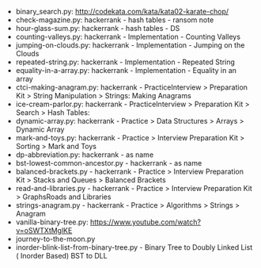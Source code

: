 - binary_search.py: http://codekata.com/kata/kata02-karate-chop/
- check-magazine.py: hackerrank - hash tables - ransom note
- hour-glass-sum.py: hackerrank - hash tables - DS
- counting-valleys.py: hackerrank - Implementation - Counting Valleys
- jumping-on-clouds.py: hackerrank - Implementation - Jumping on the Clouds
- repeated-string.py: hackerrank - Implementation - Repeated String
- equality-in-a-array.py: hackerrank - Implementation - Equality in an array
- ctci-making-anagram.py: hackerrank - PracticeInterview > Preparation Kit > String Manipulation > Strings: Making Anagrams
- ice-cream-parlor.py: hackerrank - PracticeInterview > Preparation Kit > Search > Hash Tables: 
- dynamic-array.py: hackerrank - Practice > Data Structures > Arrays > Dynamic Array
- mark-and-toys.py: hackerrank - Practice > Interview Preparation Kit > Sorting > Mark and Toys
- dp-abbreviation.py: hackerrank - as name
- bst-lowest-common-ancestor.py - hackerrank - as name
- balanced-brackets.py - hackerrank - Practice > Interview Preparation Kit > Stacks and Queues > Balanced Brackets
- read-and-libraries.py - hackerrank - Practice > Interview Preparation Kit > GraphsRoads and Libraries
- strings-anagram.py - hackerrank - Practice > Algorithms > Strings > Anagram
- vanilla-binary-tree.py: https://www.youtube.com/watch?v=oSWTXtMglKE
- journey-to-the-moon.py
- inorder-blink-list-from-binary-tree.py - Binary Tree to Doubly Linked List ( Inorder Based) BST to DLL